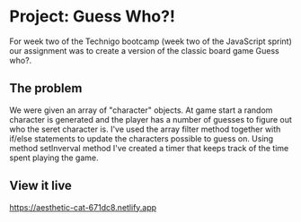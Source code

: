 # Project: Guess Who?!

For week two of the Technigo bootcamp (week two of the JavaScript sprint) our assignment was to create a version of the classic board game Guess who?. 

## The problem

We were given an array of "character" objects. At game start a random character is generated and the player has a number of guesses to figure out who the seret character is. I've used the array filter method together with if/else statements to update the characters possible to guess on. Using method setInverval method I've created a timer that keeps track of the time spent playing the game.

## View it live

https://aesthetic-cat-671dc8.netlify.app

